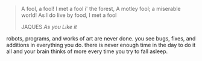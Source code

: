 > A fool, a fool! I met a fool i' the forest,
> A motley fool; a miserable world!
> As I do live by food, I met a fool
>
> JAQUES *As you Like it*

robots, programs, and works of art are never done. you see bugs, fixes, and additions in everything you do. there is never enough time in the day to do it all and your brain thinks of more every time you try to fall asleep.

<!--
**JimWright4089/JimWright4089** is a ✨ _special_ ✨ repository because its `README.md` (this file) appears on your GitHub profile.

Here are some ideas to get you started:

- 🔭 I’m currently working on ...
- 🌱 I’m currently learning ...
- 👯 I’m looking to collaborate on ...
- 🤔 I’m looking for help with ...
- 💬 Ask me about ...
- 📫 How to reach me: ...
- 😄 Pronouns: ...
- ⚡ Fun fact: ...
-->
